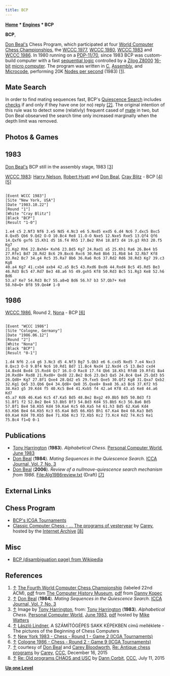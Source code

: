 ```yaml
---
title: BCP
---
```

**[Home](Home "Home") * [Engines](Engines "Engines") * BCP**

**BCP**,

[Don Beal's](Don_Beal "Don Beal") Chess Program, which participated at four [World Computer Chess Championships](World_Computer_Chess_Championship "World Computer Chess Championship"), the [WCCC 1977](WCCC_1977 "WCCC 1977"), [WCCC 1980](WCCC_1980 "WCCC 1980"), [WCCC 1983](WCCC_1983 "WCCC 1983") and [WCCC 1986](WCCC_1986 "WCCC 1986"). In 1980 running on a [PDP-11/70](PDP-11 "PDP-11"), since 1983 BCP was custom-build computer with a fast [sequential logic](Sequential_Logic "Sequential Logic") controlled by a [Zilog Z8000](https://en.wikipedia.org/wiki/Zilog_Z8000) [16-bit](https://en.wikipedia.org/wiki/16-bit) [micro computer](https://en.wikipedia.org/wiki/Microcomputer). The program was written in [C](C "C"), [Assembly](Assembly "Assembly"), and [Microcode](https://en.wikipedia.org/wiki/Microcode), performing 20K [Nodes per second](Nodes_per_Second "Nodes per Second") (1983) <a id="cite-note-1" href="#cite-ref-1">[1]</a>.

## Mate Search

In order to find mating sequences fast, BCP's [Quiescence Search](Quiescence_Search "Quiescence Search") includes [checks](Check "Check") if and only if they have one (or no) reply <a id="cite-note-2" href="#cite-ref-2">[2]</a>. The original intention of this rule was to detect some (relativly) frequent cased of [mate](Checkmate "Checkmate") in two, but Don Beal obsearved the search time only increased marginally when the depth limit was removed.

## Photos & Games

## 1983

[](http://www.chesscomputeruk.com/html/publication_archive_1983.html)
[Don Beal's](Don_Beal "Don Beal") BCP still in the assembly stage, 1983 <a id="cite-note-3" href="#cite-ref-3">[3]</a>

[](File:NelsonHyattBeal1983.JPG)
[WCCC 1983](WCCC_1983 "WCCC 1983"): [Harry Nelson](Harry_Nelson "Harry Nelson"), [Robert Hyatt](Robert_Hyatt "Robert Hyatt") and [Don Beal](Don_Beal "Don Beal"), [Cray Blitz](Cray_Blitz "Cray Blitz") - BCP <a id="cite-note-4" href="#cite-ref-4">[4]</a> <a id="cite-note-5" href="#cite-ref-5">[5]</a>

```

[Event WCCC 1983"]
[Site "New York, USA"]
[Date "1983.10.22"]
[Round "1"]
[White "Cray Blitz"]
[Black "BCP"]
[Result "1-0"]

1.e4 c5 2.Nf3 Nf6 3.e5 Nd5 4.Nc3 e6 5.Nxd5 exd5 6.d4 Nc6 7.dxc5 Bxc5 
8.Qxd5 Qb6 9.Qd2 O-O 10.Bc4 Re8 11.O-O Nxe5 12.Nxe5 Rxe5 13.Qf4 Qf6 
14.Qxf6 gxf6 15.Kh1 d5 16.f4 Rh5 17.Be2 Rh4 18.Bf3 d4 19.g3 Rh3 20.f5 Kg7 
21.Kg2 Rh6 22.Bxh6+ Kxh6 23.Bd5 Kg7 24.Rad1 a5 25.Kh1 Ra6 26.Be4 b5 
27.Rfe1 Bd7 28.Rd2 Bc6 29.Bxc6 Rxc6 30.Re8 Bb6 31.Rb8 b4 32.Rb7 Kf8 
33.Re2 Bc7 34.g4 Rc5 35.Ra7 Bb6 36.Ra6 Rc6 37.Rd2 Rd6 38.Rd3 Kg7 39.c3 Kg8 
40.a4 Kg7 41.cxb4 axb4 42.a5 Bc5 43.Rxd6 Bxd6 44.Rxd4 Bc5 45.Rd5 Be3 
46.Rd3 Bc5 47.Rd7 Be3 48.a6 h5 49.gxh5 Kf8 50.Rd3 Bc5 51.Rg3 Ke8 52.h6 Bd6 
53.a7 Ke7 54.Rd3 Bc7 55.a8=Q Bd6 56.h7 b3 57.Qb7+ Ke8 
58.h8=Q+ Bf8 59.Qe4# 1-0

```

## 1986

[WCCC 1986](WCCC_1986 "WCCC 1986"), Round 2, [Nona](Nona "Nona") - BCP <a id="cite-note-6" href="#cite-ref-6">[6]</a>

```

[Event "WCCC 1986"]
[Site "Cologne, Germany"]
[Date "1986.06.12"]
[Round "2"]
[White "Nona"]
[Black "BCP"]
[Result "0-1"]

1.d4 Nf6 2.c4 g6 3.Nc3 d5 4.Nf3 Bg7 5.Qb3 e6 6.cxd5 Nxd5 7.e4 Nxc3 
8.Qxc3 O-O 9.Bf4 Nc6 10.Rd1 Bd7 11.Bc4 Nxd4 12.Nxd4 c5 13.Be3 cxd4 
14.Bxd4 Bxd4 15.Rxd4 Qc7 16.O-O Rac8 17.f4 Qb6 18.Kh1 Rfd8 19.Rfd1 Ba4 
20.Rxd8+ Rxd8 21.Rxd8+ Qxd8 22.Be2 Bc6 23.Qe3 Qa5 24.Bc4 Qa4 25.Qd3 b5 
26.Qd8+ Kg7 27.Bf1 Qxe4 28.Qd2 e5 29.fxe5 Qxe5 30.Qf2 Kg8 31.Qxa7 Qxb2 
32.Kg1 Qe5 33.Qb6 Qe4 34.Qd8+ Qe8 35.Qxe8+ Bxe8 36.a3 Bc6 37.Kf2 h5 
38.Ke3 g5 39.Kd4 f5 40.Kc5 Be4 41.Kxb5 f4 42.a4 Kf8 43.a5 Ke8 44.a6 Kd7 
45.a7 Kd6 46.Ka6 Kc5 47.Ka5 Bd5 48.Be2 Bxg2 49.Bb5 Bd5 50.Bd3 f3 
51.Bf1 f2 52.Be2 Be4 53.Bb5 Bf3 54.Bd3 Kd4 55.Bb5 Kc3 56.Ba6 Bd5 
57.Bf1 Be4 58.Kb5 Kd4 59.Ka4 Kc5 60.Ka5 h4 61.h3 Bd5 62.Ka6 Kd4 
63.Kb6 Be4 64.Kb5 Kc3 65.Ka4 Bd5 66.Kb5 Bh1 67.Ka4 Be4 68.Ka3 Bd5 
69.Ka4 Kd4 70.Kb5 Be4 71.Kb6 Kc3 72.Kb5 Kc2 73.Kc4 Kd2 74.Kc5 Ke1 
75.Bc4 f1=Q 0-1 

```

## Publications

- [Tony Harrington](Tony_Harrington "Tony Harrington") (**1983**). *Alphabetical Chess*. [Personal Computer World](Personal_Computer_World "Personal Computer World"), [June 1983](http://www.chesscomputeruk.com/html/publication_archive_1983.html)
- [Don Beal](Don_Beal "Don Beal") (**1984**). *Mating Sequences in the Quiescence Search*. [ICCA Journal, Vol. 7, No. 3](ICGA_Journal#7_3 "ICGA Journal")
- [Don Beal](Don_Beal "Don Beal") (**2006**). *Review of a nullmove-quiescence search mechanism from 1986*. [File:Alg1986review.txt](File:Alg1986review.txt "File:Alg1986review.txt") (Draft) <a id="cite-note-7" href="#cite-ref-7">[7]</a>

## External Links

## Chess Program

- [BCP's ICGA Tournaments](https://www.game-ai-forum.org/icga-tournaments/program.php?id=408)
- [Classic Computer Chess - ... The programs of yesteryear](http://web.archive.org/web/20071221115817/http://classicchess.googlepages.com/Chess.htm) by [Carey](Carey_Bloodworth "Carey Bloodworth"), hosted by the [Internet Archive](https://en.wikipedia.org/wiki/Internet_Archive) <a id="cite-note-8" href="#cite-ref-8">[8]</a>

## Misc

- [BCP (disambiguation page) from Wikipedia](https://en.wikipedia.org/wiki/BCP)

## References

1. <a id="cite-ref-1" href="#cite-note-1">↑</a> [The Fourth World Computer Chess Championship](http://www.computerhistory.org/chess/full_record.php?iid=doc-431614f6c8af8) (labeled 22nd ACM), [pdf](http://archive.computerhistory.org/projects/chess/related_materials/text/3-1%20and%203-2%20and%203-3%20and%204-3.1983_WCCC/1983-%20WCCC.062303061.sm.pdf) from [The Computer History Museum](The_Computer_History_Museum "The Computer History Museum"), [pdf](http://www.sci.brooklyn.cuny.edu/%7Ekopec/Publications/Publications/O_36_C.pdf) from [Danny Kopec](Danny_Kopec "Danny Kopec")
1. <a id="cite-ref-2" href="#cite-note-2">↑</a> [Don Beal](Don_Beal "Don Beal") (**1984**). *Mating Sequences in the Quiescence Search*. [ICCA Journal, Vol. 7, No. 3](ICGA_Journal#7_3 "ICGA Journal")
1. <a id="cite-ref-3" href="#cite-note-3">↑</a> Image by [Tony Harrington](Tony_Harrington "Tony Harrington"), from: [Tony Harrington](Tony_Harrington "Tony Harrington") (**1983**). *Alphabetical Chess*. [Personal Computer World](Personal_Computer_World "Personal Computer World"), [June 1983](http://www.chesscomputeruk.com/html/publication_archive_1983.html), [pdf](http://www.chesscomputeruk.com/PCW_June_1983.pdf) hosted by [Mike Watters](Mike_Watters "Mike Watters")
1. <a id="cite-ref-4" href="#cite-note-4">↑</a> [László Lindner](L%C3%A1szl%C3%B3_Lindner "László Lindner"), A SZÁMÍTÓGÉPES SAKK KÉPEKBEN című melléklete - The pictures of the Beginning of Chess Computers
1. <a id="cite-ref-5" href="#cite-note-5">↑</a> [New York 1983 - Chess - Round 1 - Game 2 (ICGA Tournaments)](https://www.game-ai-forum.org/icga-tournaments/round.php?tournament=65&round=1&id=2)
1. <a id="cite-ref-6" href="#cite-note-6">↑</a> [Cologne 1986 - Chess - Round 2 - Game 9 (ICGA Tournaments)](https://www.game-ai-forum.org/icga-tournaments/round.php?tournament=62&round=2&id=9)
1. <a id="cite-ref-7" href="#cite-note-7">↑</a> courtesy of [Don Beal](Don_Beal "Don Beal") and [Carey Bloodworth](Carey_Bloodworth "Carey Bloodworth"), [Re: Antique chess programs](http://www.talkchess.com/forum/viewtopic.php?t=58603&start=13) by [Carey](Carey_Bloodworth "Carey Bloodworth"), [CCC](CCC "CCC"), December 16, 2015
1. <a id="cite-ref-8" href="#cite-note-8">↑</a> [Re: Old programs CHAOS and USC](http://www.talkchess.com/forum/viewtopic.php?t=56938&start=2) by [Dann Corbit](Dann_Corbit "Dann Corbit"), [CCC](CCC "CCC"), July 11, 2015

**[Up one Level](Engines "Engines")**

